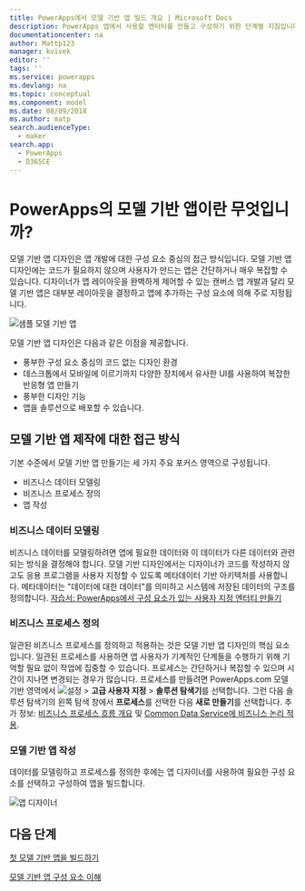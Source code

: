 ```yaml
---
title: PowerApps에서 모델 기반 앱 빌드 개요 | Microsoft Docs
description: PowerApps 앱에서 사용할 엔터티를 만들고 구성하기 위한 단계별 지침입니다.
documentationcenter: na
author: Mattp123
manager: kvivek
editor: ''
tags: ''
ms.service: powerapps
ms.devlang: na
ms.topic: conceptual
ms.component: model
ms.date: 08/09/2018
ms.author: matp
search.audienceType:
  - maker
search.app:
  - PowerApps
  - D365CE
---
```

# <a name="what-are-model-driven-apps-in-powerapps"></a>PowerApps의 모델 기반 앱이란 무엇입니까?

모델 기반 앱 디자인은 앱 개발에 대한 구성 요소 중심의 접근 방식입니다. 모델 기반 앱 디자인에는 코드가 필요하지 않으며 사용자가 만드는 앱은 간단하거나 매우 복잡할 수 있습니다.  디자이너가 앱 레이아웃을 완벽하게 제어할 수 있는 캔버스 앱 개발과 달리 모델 기반 앱은 대부분 레이아웃을 결정하고 앱에 추가하는 구성 요소에 의해 주로 지정됩니다. 

![샘플 모델 기반 앱](media/model-driven-app-overview/model-app-sample.png)

모델 기반 앱 디자인은 다음과 같은 이점을 제공합니다.
- 풍부한 구성 요소 중심의 코드 없는 디자인 환경 
- 데스크톱에서 모바일에 이르기까지 다양한 장치에서 유사한 UI를 사용하여 복잡한 반응형 앱 만들기
- 풍부한 디자인 기능 
- 앱을 솔루션으로 배포할 수 있습니다.
 
## <a name="the-approach-to-model-driven-app-making"></a>모델 기반 앱 제작에 대한 접근 방식
기본 수준에서 모델 기반 앱 만들기는 세 가지 주요 포커스 영역으로 구성됩니다.

- 비즈니스 데이터 모델링 
- 비즈니스 프로세스 정의 
- 앱 작성

### <a name="modeling-business-data"></a>비즈니스 데이터 모델링
비즈니스 데이터를 모델링하려면 앱에 필요한 데이터와 이 데이터가 다른 데이터와 관련되는 방식을 결정해야 합니다. 모델 기반 디자인에서는 디자이너가 코드를 작성하지 않고도 응용 프로그램을 사용자 지정할 수 있도록 메타데이터 기반 아키텍처를 사용합니다. 메타데이터는 "데이터에 대한 데이터"를 의미하고 시스템에 저장된 데이터의 구조를 정의합니다. [자습서: PowerApps에서 구성 요소가 있는 사용자 지정 엔터티 만들기](../common-data-service/create-custom-entity.md)

### <a name="defining-business-processes"></a>비즈니스 프로세스 정의
일관된 비즈니스 프로세스를 정의하고 적용하는 것은 모델 기반 앱 디자인의 핵심 요소입니다. 일관된 프로세스를 사용하면 앱 사용자가 기계적인 단계들을 수행하기 위해 기억할 필요 없이 작업에 집중할 수 있습니다. 프로세스는 간단하거나 복잡할 수 있으며 시간이 지나면 변경되는 경우가 많습니다. 프로세스를 만들려면 PowerApps.com 모델 기반 영역에서 ![설정](media/powerapps-gear.png) > **고급 사용자 지정** > **솔루션 탐색기**를 선택합니다. 그런 다음 솔루션 탐색기의 왼쪽 탐색 창에서 **프로세스**를 선택한 다음 **새로 만들기**를 선택합니다. 추가 정보: [비즈니스 프로세스 흐름 개요](/flow/business-process-flows-overview) 및 [Common Data Service에 비즈니스 논리 적용](../common-data-service/cds-processes.md). 

### <a name="composing-the-model-driven-app"></a>모델 기반 앱 작성
데이터를 모델링하고 프로세스를 정의한 후에는 앱 디자이너를 사용하여 필요한 구성 요소를 선택하고 구성하여 앱을 빌드합니다.

![앱 디자이너](media/model-driven-app-overview/app-designer.png)

## <a name="next-steps"></a>다음 단계

[첫 모델 기반 앱을 빌드하기](build-first-model-driven-app.md)

[모델 기반 앱 구성 요소 이해](model-driven-app-components.md)

